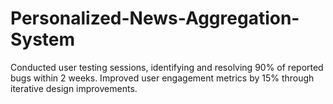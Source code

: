 # Personalized-News-Aggregation-System
Conducted user testing sessions, identifying and resolving 90% of reported bugs within 2 weeks. Improved user engagement metrics by 15% through iterative design improvements.
